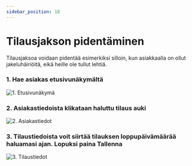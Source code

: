 ```yaml
---
sidebar_position: 18
---
```


# Tilausjakson pidentäminen

Tilausjaksoa voidaan pidentää esimerkiksi silloin, kun asiakkaalla on ollut jakeluhäiriöitä, eikä heille ole tullut lehtiä.

### 1. Hae asiakas etusivunäkymältä

![1. Etusivunäkymä](/img/pikaohjeet/hakuehto.png)

### 2. Asiakastiedoista klikataan haluttu tilaus auki

![2. Asiakastiedot](/img/pikaohjeet/asiamieskoodi-lisays2.png)

### 3. Tilaustiedoista voit siirtää tilauksen loppupäivämäärää haluamasi ajan. Lopuksi paina Tallenna

![3. Tilaustiedot](/img/pikaohjeet/tilausjakson_pidentaminen3.png)